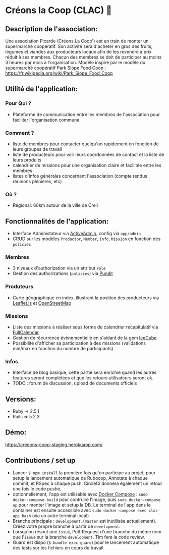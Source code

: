 # Créons la Coop (CLAC) :ear_of_rice:


## Description de l'association:

Une association Picarde (Créons La Coop') est en train de monter un supermarché coopératif. Son activité sera d'acheter en gros des fruits, légumes et viandes aux producteurs locaux afin de les revendre à prix réduit à ses membres. Chacun des membres se doit de participer au moins 3 heures par mois à l'organisation.
Modèle inspiré par le modèle du supermarché coopératif Park Slope Food Coop :
https://fr.wikipedia.org/wiki/Park_Slope_Food_Coop


## Utilité de l'application:

### Pour Qui ?

- Plateforme de communication entre les membres de l'association pour faciliter l'organisation commune

### Comment ?

- liste de membres pour contacter quelqu'un rapidement en fonction de leurs groupes de travail
- liste de producteurs pour voir leurs coordonnées de contact et la liste de leurs produits
- calendrier de missions pour une organisation claire et facilitée entre les membres
- listes d'infos générales concernant l'association (compte rendus réunions plénières, etc)

### Où ?

- Régional: 60km autour de la ville de Creil

## Fonctionnalités de l'application:

- Interface Administateur via [ActiveAdmin](https://activeadmin.info/), config via `app/admin`
- CRUD sur les modèles `Productor`, `Member`, `Info`, `Mission` en fonction des `policies`

### Membres

- 3 niveaux d'authorization via un attribut `role`
- Gestion des authorizations (`policies`) via [Pundit](https://github.com/varvet/pundit)

### Produteurs

- Carte géographique en index, illustrant la position des producteurs via [Leaflet.js](https://github.com/axyjo/leaflet-rails/) et [OpenStreetMap](https://wiki.openstreetmap.org/wiki/API_v0.6)

### Missions

- Liste des missions à réaliser sous forme de calendrier récapitulatif via [FullCalendar](https://fullcalendar.io/)
- Gestion de récurrence évènementielle en s'aidant de la gem [IceCube](https://github.com/seejohnrun/ice_cube)
- Possibilité d'afficher sa participation à des missions (validations min/max en fonction du nombre de participants)

### Infos

- Interface de blog basique, cette partie sera enrichie quand les autres features seront complétées et que les retours utilisateurs seront ok.
- TODO : forum de discussion, upload de documents officiels


## Versions:

- Ruby => 2.5.1
- Rails => 5.2.3


## Démo:

https://creeons-coop-staging.herokuapp.com/

## Contributions / set up

- Lancer `$ npm install` la première fois qu'on participe au projet, pour setup le lancement automatique de Rubocop, Annotate à chaque commit, et RSpec à chaque push. CircleCi donnera également un retour une fois le code pushé.
- optionnellement, l'app est utilisable avec [Docker Compose](https://docs.docker.com/compose/install/) : `sudo docker-compose build` pour contruire l'image, puis `sudo docker-compose up` pour monter l'image et setup la DB. Le terminal de l'app dans le container est ensuite accessible avec `sudo docker-compose exec clac-app bash` (via un autre terminal local)
- Branche principale : `development`. (`master` est inutilisée actuellement). Créez votre propre branche à partir de `development`.
- Lorsqu'on résout une `issue`, Pull-Request d'une branche du même nom que l'`issue` sur la branche `development`. Tim fera la code review.
- Guard est dispo (`$ bundle exec guard`) pour le lancement automatique des tests sur les fichiers en cours de travail
